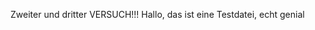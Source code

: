 Zweiter und dritter VERSUCH!!!  Hallo, das ist eine Testdatei, echt genial


<!--HONumber=Mar16_HO4-->


